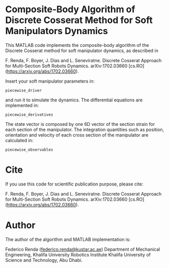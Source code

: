 # Composite-Body Algorithm of Discrete Cosserat Method for Soft Manipulators Dynamics

This MATLAB code implements the composite-body algorithm of the Discrete Cosserat method for soft manipulator dynamics, as described in

F. Renda, F. Boyer, J. Dias and L. Seneviratne. Discrete Cosserat Approach for Multi-Section Soft Robots Dynamics. arXiv:1702.03660 [cs.RO] (https://arxiv.org/abs/1702.03660).

Insert your soft manipulator parameters in:
```
piecewise_driver
```
and run it to simulate the dynamics.
The differential equations are implemented in:
```
piecewise_derivatives
```
The state vector is composed by one 6D vector of the section strain for each section of the manipulator. The integration quantities such as position, orientation and velocity of each cross section of the manipulator are calculated in:
```
piecewise_observables
```

# Cite

If you use this code for scientific publication purpose, please cite:

F. Renda, F. Boyer, J. Dias and L. Seneviratne. Discrete Cosserat Approach for Multi-Section Soft Robots Dynamics. arXiv:1702.03660 [cs.RO] (https://arxiv.org/abs/1702.03660).

# Author

The author of the algorithm and MATLAB implementation is:

Federico Renda (federico.renda@kustar.ac.ae)
Department of Mechanical Engineering, Khalifa University Robotics Institute
Khalifa University of Science and Technology, Abu Dhabi.
